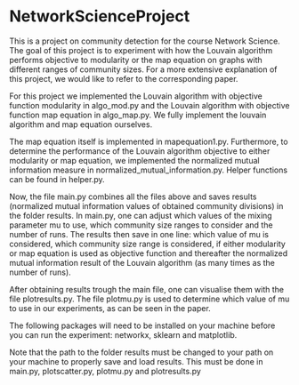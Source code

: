 # NetworkScienceProject
This is a project on community detection for the course Network Science.
The goal of this project is to experiment with how the Louvain algorithm performs objective to modularity or the map equation on graphs with different ranges of community sizes. For a more extensive explanation of this project, we would like to refer to the corresponding paper.

For this project we implemented the Louvain algorithm with objective function modularity in algo_mod.py and the Louvain algorithm with objective function map equation in algo_map.py. We fully implement the louvain algorithm and map equation ourselves. 

The map equation itself is implemented in mapequation1.py. 
Furthermore, to determine the performance of the Louvain algorithm objective to either modularity or map equation, we implemented the normalized mutual information measure in normalized_mutual_information.py. 
Helper functions can be found in helper.py.

Now, the file main.py combines all the files above and saves results (normalized mutual information values of obtained community divisions) in the folder results. In main.py, one can adjust which values of the mixing parameter mu to use, which community size ranges to consider and the number of runs. The results then save in one line: which value of mu is considered, which community size range is considered, if either modularity or map equation is used as objective function and thereafter the normalized mutual information result of the Louvain algorithm (as many times as the number of runs).

After obtaining results trough the main file, one can visualise them with the file plotresults.py. The file plotmu.py is used to determine which value of mu to use in our experiments, as can be seen in the paper.

The following packages will need to be installed on your machine before you can run the experiment: networkx, sklearn and matplotlib. 

Note that the path to the folder results must be changed to your path on your machine to properly save and load results. This must be done in main.py, plotscatter.py, plotmu.py and plotresults.py



